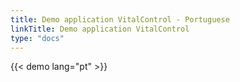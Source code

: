 ```yaml
---
title: Demo application VitalControl - Portuguese
linkTitle: Demo application VitalControl
type: "docs"
---
```

{{< demo lang="pt" >}}
